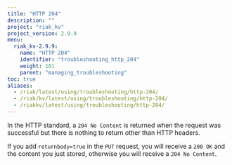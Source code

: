 ```yaml
---
title: "HTTP 204"
description: ""
project: "riak_kv"
project_version: 2.9.9
menu:
  riak_kv-2.9.9:
    name: "HTTP 204"
    identifier: "troubleshooting_http_204"
    weight: 101
    parent: "managing_troubleshooting"
toc: true
aliases:
  - /riak/latest/using/troubleshooting/http-204/
  - /riak/kv/latest/using/troubleshooting/http-204/
  - /riakkv/latest/using/troubleshooting/http-204/
---
```


In the HTTP standard, a `204 No Content` is returned when the request was successful but there is nothing to return other than HTTP headers.

If you add `returnbody=true` in the `PUT` request, you will receive a `200 OK` and the content you just stored, otherwise you will receive a `204 No Content`.



